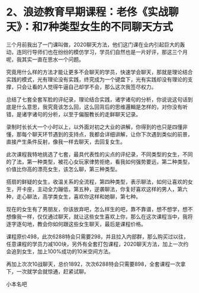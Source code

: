 # 2、浪迹教育早期课程：老佟《实战聊天》：和7种类型女生的不同聊天方式

三个月前我出了一门课叫做，2020聊天方法，他们这门课在业内引起巨大的轰动，连同行导师们也在纷纷的模仿学习，学员们自然也是一片好评，那这三个月呢，我其实一直在思水一个问题。

究竟用什么样的方法才能让更多不会聊天的学员，快速学会聊天，那就是理论结合实践的模式，光有理论没有实践，终究成为一个键盘下，光有实践却没有理论的支撑，只会让看的人觉得牛逼自己却学不会，那么这次我签尽权力。

总结了七套全套军脸的评纪录，理论结合实践，诸字诸句的分析，你说说这句话到底是什么意思，我究竟该怎么回，这么回背后的思维邏輯是怎样的，对你没有听错，是诸字诸句的分析，以至于偏服教长的走鲜聊天记录。

录制时长长大一个小时以上，以外面对初之大业的讲解，你得到的也只是四懂非懂，那每个聊天环节遇到的支持点，我都会详细讲解，让你下次遇到类似的前景，直接产生条件反射，像我一样去聊天，去回复女生。

此次课程我特地挑选了七套，最具代表性的尖点的评纪录，不同类型的女生，不同的了法，第一种类型，被花心女玩家律势拒绝，看我如何强势要远，第二种类型，价值比你高的漂亮女生，该怎么聊，第三种类型。

搭扇的鲜疑的女生，收温关系的全流程，第四种类型，表示聊法，如何让喜欢的女生，开卡座，主动全力蹦低，第五种，逆袭聊法，你复好喜欢这样的男人，第六种，走心聊法，高学类女生，喜欢你这样和她聊，第七种。

现在的女生有了男朋友，你该放弃吧，怎么样生的吧，靠不靠谱，想不想学，想不想像我一样，仅仅通过聊天，就让这些女生喜欢上你，那么在这次课程当中，我将逐字逐句地，教会你如何跟这些女生聊天，最后是课程价格。

课程原价498，此次6288特会只需要298，并且拉入内部群，那么购买过以往，任意课程的学员力减100块，另外有全套打包课程，2020聊天方法，加上一次约会追到女生，加上100%成功的10米空间方法。

再加上次次10战聊天，总价1892，次次6288特会只需要898，全套课程一次拿下，一次就学会就惊通，赶紧试聊。

小本名吧